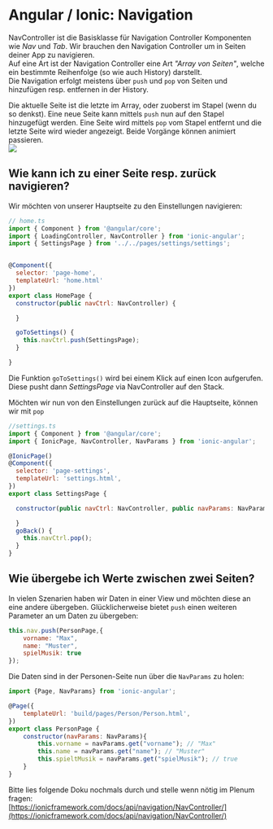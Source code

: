 # Angular / Ionic: Navigation

NavController ist die Basisklasse für Navigation Controller Komponenten wie _Nav_ und _Tab_. Wir brauchen den Navigation Controller um in Seiten deiner App zu navigieren.  
Auf eine Art ist der Navigation Controller eine Art _"Array von Seiten"_, welche ein bestimmte Reihenfolge \(so wie auch History\) darstellt.   
Die Navigation erfolgt meistens über `push` und `pop` von Seiten und hinzufügen resp. entfernen in der History.

Die aktuelle Seite ist die letzte im Array, oder zuoberst im Stapel \(wenn du so denkst\). Eine neue Seite kann mittels `push` nun auf den Stapel hinzugefügt werden. Eine Seite wird mittels `pop` vom Stapel entfernt und die letzte Seite wird wieder angezeigt. Beide Vorgänge können animiert passieren.  
![](http://mcgivery.com/wp-content/uploads/2015/12/stack.png)

## Wie kann ich zu einer Seite resp. zurück navigieren?

Wir möchten von unserer Hauptseite zu den Einstellungen navigieren:

```js
// home.ts
import { Component } from '@angular/core';
import { LoadingController, NavController } from 'ionic-angular';
import { SettingsPage } from '../../pages/settings/settings';


@Component({
  selector: 'page-home',
  templateUrl: 'home.html'
})
export class HomePage {
  constructor(public navCtrl: NavController) {

  }

  goToSettings() {
    this.navCtrl.push(SettingsPage);
  }

}
```

Die Funktion `goToSettings()` wird bei einem Klick auf einen Icon aufgerufen. Diese pusht dann _SettingsPage_ via NavController auf den Stack.

Möchten wir nun von den Einstellungen zurück auf die Hauptseite, können wir mit `pop`

```js
//settings.ts
import { Component } from '@angular/core';
import { IonicPage, NavController, NavParams } from 'ionic-angular';

@IonicPage()
@Component({
  selector: 'page-settings',
  templateUrl: 'settings.html',
})
export class SettingsPage {

  constructor(public navCtrl: NavController, public navParams: NavParams) {

  }
  goBack() {
    this.navCtrl.pop();
  }
}
```

## Wie übergebe ich Werte zwischen zwei Seiten?

In vielen Szenarien haben wir Daten in einer View und möchten diese an eine andere übergeben. Glücklicherweise bietet `push` einen weiteren Parameter an um Daten zu übergeben:

```js
this.nav.push(PersonPage,{
    vorname: "Max",
    name: "Muster",
    spielMusik: true
});
```

Die Daten sind in der Personen-Seite nun über die `NavParams` zu holen:

```js
import {Page, NavParams} from 'ionic-angular';

@Page({
    templateUrl: 'build/pages/Person/Person.html',
})
export class PersonPage {
    constructor(navParams: NavParams){
        this.vorname = navParams.get("vorname"); // "Max"
        this.name = navParams.get("name"); // "Muster"
        this.spieltMusik = navParams.get("spielMusik"); // true
    }
}
```

Bitte lies folgende Doku nochmals durch und stelle wenn nötig im Plenum fragen:  
[https://ionicframework.com/docs/api/navigation/NavController/](https://ionicframework.com/docs/api/navigation/NavController/)

